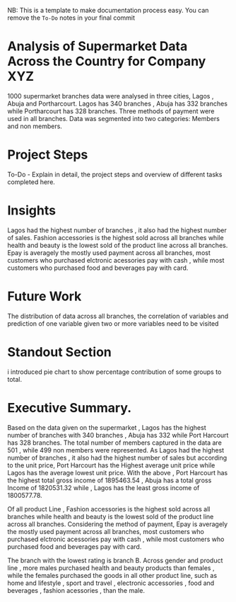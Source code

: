 NB: This is a template to make documentation process easy. You can remove the `To-Do` notes in your final commit

# Analysis of Supermarket Data Across the Country for  Company XYZ
1000 supermarket branches data were analysed in three cities, Lagos , Abuja and Portharcourt.
Lagos has 340 branches , Abuja has 332 branches while Portharcourt has 328 branches.
Three methods of payment were used in all branches. Data was segmented into two categories: Members and non members.


# Project Steps

To-Do - Explain in detail, the project steps and overview of different tasks completed here.

# Insights
Lagos had the highest number of branches , it also had the highest number of sales.
Fashion accessories is the highest sold across all branches while health and beauty is the lowest sold of the product line across all branches.
Epay is averagely the mostly used payment across all branches, most customers who 
purchased elctronic acessories pay with cash , while most customers who purchased food and beverages pay with card.


# Future Work
The distribution of data across all branches, the correlation of variables and prediction of one variable given two or more variables need to be visited


# Standout Section

i introduced pie chart to show percentage contribution of some groups to total.

# Executive Summary.

Based on the data given on the supermarket , Lagos has the highest number of branches with 340 branches , Abuja has 332 while Port Harcourt has 328 branches.
The total number of members captured in the data are 501 , while 499 non members were represented.
As Lagos had the highest number of branches , it also had the highest number of sales but according to the unit price, 
Port Harcourt has the Highest average unit price while Lagos has the average lowest unit price. 
With the above , Port Harcourt has the highest total gross income of 1895463.54 , Abuja has a total gross Income of 1820531.32 
while , Lagos has the least gross income of 1800577.78.

Of all product Line , Fashion accessories is the highest sold across all branches while health and beauty 
is the lowest sold of the product line across all branches.
Considering the method of payment, Epay is averagely the mostly used payment across all branches, most customers who 
purchased elctronic acessories pay with cash , while most customers who purchased food and beverages pay with card.

The branch with the lowest rating is branch B.
Across gender and product line , more males purchased health and beauty products than females , while the females
purchased the goods in all other product line, such as home and lifestyle , sport and travel , electronic accessories , food and 
beverages , fashion acessories , than the male.
